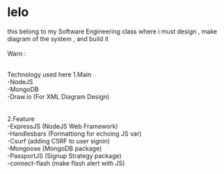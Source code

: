 # lelo

this belong to my Software Engineering class where i must design , make diagram of the system , and build it
<br /><br />
Warn :<br /><br />

Technology used here
1.Main <br />
-NodeJS <br />
-MongoDB <br />
-Draw.io (For XML Diagram Design)<br />
<br />
<br />
2.Feature<br />
-ExpressJS (NodeJS Web Framework)<br />
-Handlesbars (Formattiong for echoing JS var) <br />
-Csurf (adding CSRF to user signin)<br />
-Mongoose (MongoDB package)<br />
-PassportJS (Signup Strategy package)<br />
-connect-flash (make flash alert with JS)<br />
